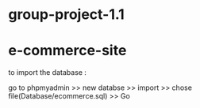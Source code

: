 # group-project-1.1
# e-commerce-site

to import the database :

go to phpmyadmin >> new databse >> import >> chose file(Database/ecommerce.sql) >> Go 
